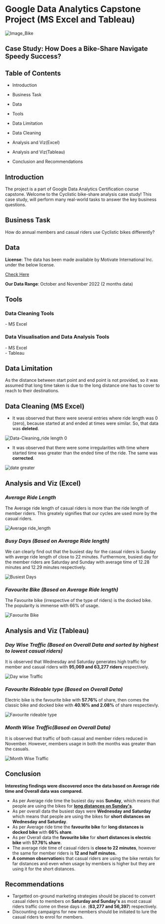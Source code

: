 # Google Data Analytics Capstone Project (MS Excel and Tableau)
![Image_Bike](https://user-images.githubusercontent.com/119749518/211970785-a7ca2157-7010-42d0-8543-e4dea4be6c59.png)
<h2>Case Study: How Does a Bike-Share Navigate Speedy Success?</h2>

<h2>Table of Contents</h2>

- Introduction<br>

- Business Task<br>
- Data<br>
- Tools<br>
- Data Limitation<br>
- Data Cleaning <br>
- Analysis and Viz(Excel) <br>
- Analysis and Viz(Tableau) <br>
- Conclusion and Recommendations

<h2>Introduction</h2>
The project is a part of Google Data Analytics Certification course capstone.
Welcome to the Cyclistic bike-share analysis case study! This case study, will perform many real-world tasks to answer the key business questions.

<h2>Business Task</h2>  
<b></b>How do annual members and casual riders use Cyclistic bikes differently?

<h2>Data</h2>
<b>License</b>: The data has been made available by Motivate International Inc. under the below license.
  
[Check Here](https://www.divvybikes.com/data-license-agreement)

<b>Our Data Range</b>: October and November 2022 (2 months data)  
  
<h2>Tools</h2>
<h3>Data Cleaning Tools</h3>
- MS Excel<br>

<h3>Data Visualisation and Data Analysis Tools</h3>
- MS Excel<br>
- Tableau<br>

<h2>Data Limitation</h2>
As the distance between start point and end point is not provided, so it was assumed that long time taken is due to the long distance one has to cover to reach to their destinations.


<h2>Data Cleaning (MS Excel)</h2>

 - It was observed that there were several entries where ride length was 0 (zero), because started at and ended at times were similar. So, that data was <b>deleted</b>.

![Data-Cleaning_ride length 0](https://user-images.githubusercontent.com/119749518/212465117-54ed8505-9dfe-4f53-b8de-802061b0281a.png)

- It was observed that there were some irregularities with time where started time was greater than the ended time of the ride. The same was <b>corrected</b>.

![date greater](https://user-images.githubusercontent.com/119749518/212465365-cb3b9ad5-f863-4ae7-bb97-4769ea172887.png)

<h2>Analysis and Viz (Excel)</h2>

<h3><I>Average Ride Length</I></h3>
The Average ride length of casual riders is more than the ride length of member riders. This greately signifies that our cycles are used more by the casual riders.


![Average ride_length](https://user-images.githubusercontent.com/119749518/211985058-d8885540-5664-4136-bb39-8261bff26359.png)


<h3><I>Busy Days (Based on Average Ride length)</I></h3>
We can clearly find out that the busiest day for the casual riders is Sunday with averge ride length of close to 22 minutes. Furthermore, busiest day for the member riders are Saturday and Sunday with average time of 12.28 minutes and 12.29 minutes respectively.

![Busiest Days](https://user-images.githubusercontent.com/119749518/211985160-b544ca5d-6f93-487a-8df6-7e394a571873.png)


<h3><I>Favourite Bike (Based on Average Ride length)</I></h3>
The Favourite bike (irrespective of the type of riders) is the docked bike. The popularity is immense with 66% of usage.<br> 


![Favourite Bike](https://user-images.githubusercontent.com/119749518/211985211-4878c09c-bc2d-48bd-9dfa-33887ae136e2.png)


<h2>Analysis and Viz (Tableau)</h2>

<h3><I>Day Wise Traffic (Based on Overall Data and sorted by highest to lowest casual riders)</I></h3>
It is observed that Wednesday and Saturday generates high traffic for member and casual riders with <b>95,069 and 63,277 riders</b> respectively.

![Day wise Traffic](https://user-images.githubusercontent.com/119749518/212466578-54d55d8f-9e3c-45a0-8590-b9c310021b84.png)


<h3><I>Favourite Rideable type (Based on Overall Data)</I></h3>
Electric bike is the favourite bike with <b>57.76%</b> of share, then comes the classic bike and docked bike with <b>40.16% and 2.08%</b> of share respectievly.

![Favourite rideable type](https://user-images.githubusercontent.com/119749518/212466590-5e86e6b0-cb7b-4a4d-9e6a-01cf887d34eb.png)

<h3><I>Month Wise Traffic(Based on Overall Data)</I></h3>
It is observed that traffic of both casual and member riders reduced in November. However, members usage in both the months was greater than the casuals.

![Month Wise Traffic](https://user-images.githubusercontent.com/119749518/212467713-dc1927e7-0e62-49e3-b02f-cfd3ec7218de.png)


<h2>Conclusion</h2>
<b>Interesting findings were discovered once the data based on Average ride time and Overall data was compared.</b>

- As per Average ride time the busiest day was <b>Sunday</b>, which means that people are using the bikes for <b><u>long  distances on Sunday's</b></u>. 
- As per overall data the busiest days were <b>Wednesday and Saturday</b> which means that people are using the bikes for <b>short distances on Wednesday and Saturday</b>.
- As per Average ride time the <b>favourite bike</b> for <b>long distances is docked bike </b>with <b>66% share</b>.
- As per Overall data the <b>favourite bike</b> for <b>short distances is electric bike </b>with <b>57.76% share</b>.
- The average ride time of casual riders is <b>close to 22 minutes</b>, however the same for member riders is <b>12 and half minutes.</b>
- <b>A common observation</b>is that casual riders are using the bike rentals for far distances and even when usage by members is higher but they are using it for the short distances.

<h2>Recommendations</h2>

- Targetted on-ground marketing strategies should be placed to convert casual riders to members on <b>Saturday and Sunday's</b> as most casual riders traffic come on these days i.e. (<b>63,277 and 56,397</b>) respectively.
- Discounting campaigns for new members should be initiated to lure the casual riders to enrol for members.


 
